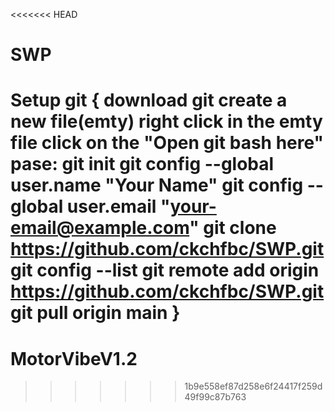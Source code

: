 <<<<<<< HEAD
# SWP

Setup git
{
download git 
create a new file(emty)
right click in the emty file click on the "Open git bash here"
pase:
git init
git config --global user.name "Your Name"
git config --global user.email "your-email@example.com"
git clone https://github.com/ckchfbc/SWP.git
git config --list
git remote add origin https://github.com/ckchfbc/SWP.git
git pull origin main 
}
=======
# MotorVibeV1.2
>>>>>>> 1b9e558ef87d258e6f24417f259d49f99c87b763
